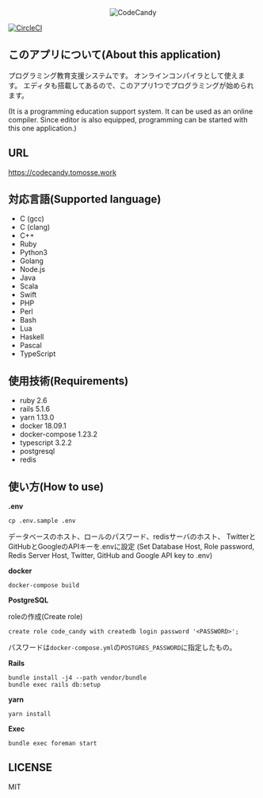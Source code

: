 <div style="text-align: center;">
  <img src="https://github.com/shiotomo/codecandy/blob/master/public/images/codecandylogo.png?raw=true" alt="CodeCandy" title="CodeCandy">
</div>

[![CircleCI](https://circleci.com/gh/shiotomo/codecandy/tree/master.svg?style=svg)](https://circleci.com/gh/shiotomo/codecandy/tree/master)

## このアプリについて(About this application)

プログラミング教育支援システムです。
オンラインコンパイラとして使えます。
エディタも搭載してあるので、このアプリ1つでプログラミングが始められます。

(It is a programming education support system.
It can be used as an online compiler.
Since editor is also equipped, programming can be started with this one application.)

## URL
https://codecandy.tomosse.work

## 対応言語(Supported language)

- C (gcc)
- C (clang)
- C++
- Ruby
- Python3
- Golang
- Node.js
- Java
- Scala
- Swift
- PHP
- Perl
- Bash
- Lua
- Haskell
- Pascal
- TypeScript

## 使用技術(Requirements)

- ruby 2.6
- rails 5.1.6
- yarn 1.13.0
- docker 18.09.1
- docker-compose 1.23.2
- typescript 3.2.2
- postgresql
- redis

## 使い方(How to use)
__.env__
```
cp .env.sample .env
```
データベースのホスト、ロールのパスワード、redisサーバのホスト、
TwitterとGitHubとGoogleのAPIキーを.envに設定
(Set Database Host, Role password, Redis Server Host, Twitter, GitHub and Google API key to .env)

__docker__
```
docker-compose build
```

__PostgreSQL__
  
roleの作成(Create role)  
```
create role code_candy with createdb login password '<PASSWORD>';
```
パスワードは`docker-compose.yml`の`POSTGRES_PASSWORD`に指定したもの。

__Rails__
```
bundle install -j4 --path vendor/bundle
bundle exec rails db:setup
```

__yarn__
```
yarn install
```

__Exec__
```
bundle exec foreman start
```
## LICENSE
MIT
